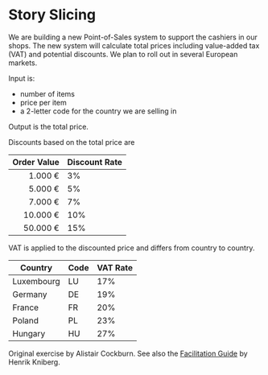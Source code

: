 
# Story Slicing

We are building a new Point-of-Sales system to support the cashiers in our
shops.  The new system will calculate total prices including value-added tax
(VAT) and potential discounts.  We plan to roll out in several European
markets.

Input is:

* number of items
* price per item
* a 2-letter code for the country we are selling in

Output is the total price.

Discounts based on the total price are

| Order Value | Discount Rate |
|------------:|---------------|
|     1.000 € | 3%            |
|     5.000 € | 5%            |
|     7.000 € | 7%            |
|    10.000 € | 10%           |
|    50.000 € | 15%           |

VAT is applied to the discounted price and differs from country to country.

| Country        | Code | VAT Rate |
|----------------|------|----------|
| Luxembourg     | LU   | 17%      |
| Germany        | DE   | 19%      |
| France         | FR   | 20%      |
| Poland         | PL   | 23%      |
| Hungary        | HU   | 27%      |


Original exercise by Alistair Cockburn. See also the [Facilitation Guide][1] by
Henrik Kniberg.

[1]: https://blog.crisp.se/2013/07/25/henrikkniberg/elephant-carpaccio-facilitation-guide

